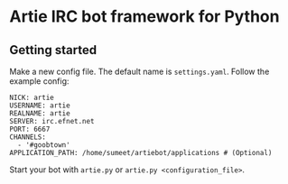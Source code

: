 # Artie IRC bot framework for Python

## Getting started

Make a new config file. The default name is `settings.yaml`. Follow the
example config:

	NICK: artie
	USERNAME: artie
	REALNAME: artie
	SERVER: irc.efnet.net
	PORT: 6667
	CHANNELS:
	  - '#goobtown'
	APPLICATION_PATH: /home/sumeet/artiebot/applications # (Optional)

Start your bot with `artie.py` or `artie.py <configuration_file>`.
